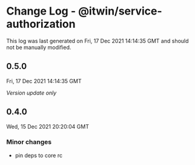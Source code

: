 # Change Log - @itwin/service-authorization

This log was last generated on Fri, 17 Dec 2021 14:14:35 GMT and should not be manually modified.

## 0.5.0
Fri, 17 Dec 2021 14:14:35 GMT

_Version update only_

## 0.4.0
Wed, 15 Dec 2021 20:20:04 GMT

### Minor changes

- pin deps to core rc

